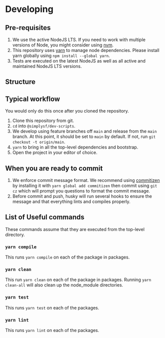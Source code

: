# Developing

## Pre-requisites

1. We use the active NodeJS LTS. If you need to work with multiple versions of Node, you
   might consider using [nvm](https://github.com/creationix/nvm).
1. This repository uses [yarn](https://yarnpkg.com/) to manage node dependencies. Please install yarn globally using `npm install --global yarn`.
1. Tests are executed on the latest NodeJS as well as all active and maintained NodeJS LTS versions.

## Structure

## Typical workflow

You would only do this once after you cloned the repository.

1. Clone this repository from git.
1. `cd` into `@simplysf/dev-scripts`.
1. We develop using feature branches off `main` and release from the `main` branch. At
   this point, it should be set to `main` by default. If not, run `git checkout -t origin/main`.
1. `yarn` to bring in all the top-level dependencies and bootstrap.
1. Open the project in your editor of choice.

## When you are ready to commit

1. We enforce commit message format. We recommend using [commitizen](https://github.com/commitizen/cz-cli) by installing it with `yarn global add commitizen` then commit using `git cz` which will prompt you questions to format the commit message.
1. Before commit and push, husky will run several hooks to ensure the message and that everything lints and compiles properly.

## List of Useful commands

These commands assume that they are executed from the top-level directory.

### `yarn compile`

This runs `yarn compile` on each of the package in packages.

### `yarn clean`

This run `yarn clean` on each of the package in packages. Running `yarn clean-all` will also clean up the node_module directories.

### `yarn test`

This runs `yarn test` on each of the packages.

### `yarn lint`

This runs `yarn lint` on each of the packages.
